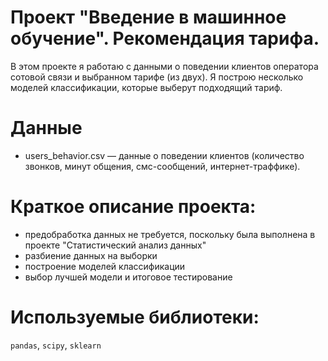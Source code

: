 # Проект "Введение в машинное обучение". Рекомендация тарифа.
В этом проекте я работаю с данными о поведении клиентов оператора сотовой связи и выбранном тарифе (из двух). Я построю несколько моделей классификации, которые выберут подходящий тариф.
# Данные
   - users_behavior.csv — данные о поведении клиентов (количество звонков, минут общения, смс-сообщений, интернет-траффике).
# Краткое описание проекта:
- предобработка данных не требуется, поскольку была выполнена в проекте "Статистический анализ данных"
- разбиение данных на выборки
- построение моделей классификации
- выбор лучшей модели и итоговое тестирование
# Используемые библиотеки: 
`pandas`, `scipy`, `sklearn`

